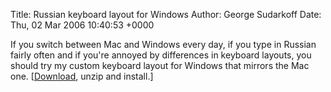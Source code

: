 Title: Russian keyboard layout for Windows
Author: George Sudarkoff
Date: Thu, 02 Mar 2006 10:40:53 +0000

If you switch between Mac and Windows every day, if you type in Russian
fairly often and if you're annoyed by differences in keyboard layouts,
you should try my custom keyboard layout for Windows that mirrors the
Mac one. [[Download](/files/rumacosx.zip), unzip and install.]
